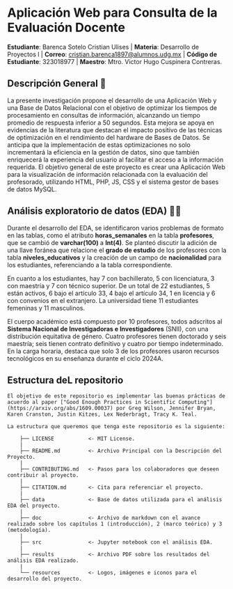 # Aplicación Web para Consulta de la Evaluación Docente

**Estudiante**: Barenca Sotelo Cristian Ulises | **Materia**: Desarrollo de Proyectos l | **Correo**: cristian.barenca1897@alumnos.udg.mx | **Código de Estudiante**: 323018977 | **Maestro**: Mtro. Victor Hugo Cuspinera Contreras.

## Descripción General 🚩

La presente investigación propone el desarrollo de una Aplicación Web y una Base de Datos Relacional con el objetivo de optimizar los tiempos de procesamiento en consultas de información, alcanzando un tiempo promedio de respuesta inferior a 50 segundos. Esta mejora se apoya en evidencias de la literatura que destacan el impacto positivo de las técnicas de optimización en el rendimiento del hardware de Bases de Datos. Se anticipa que la implementación de estas optimizaciones no solo incrementará la eficiencia en la gestión de datos, sino que también enriquecerá la experiencia del usuario al facilitar el acceso a la información requerida. El objetivo general de este proyecto es crear una Aplicación Web para la visualización de información relacionada con la evaluación del profesorado, utilizando HTML, PHP, JS, CSS y el sistema gestor de bases de datos MySQL.

## Análisis exploratorio de datos (EDA) 🥽🥼

Durante el desarrollo del EDA, se identificaron varios problemas de formato en las tablas, como el atributo **horas_semanales** en la tabla **profesores**, que se cambió de **varchar(100)** a **Int(4)**. Se planteó discutir la adición de una llave foránea que relacione el **grado de estudio** de los profesores con la tabla **niveles_educativos** y la creación de un campo de **nacionalidad** para los estudiantes, referenciando a la tabla correspondiente.

En cuanto a los estudiantes, hay 7 con bachillerato, 5 con licenciatura, 3 con maestría y 7 con técnico superior. De un total de 22 estudiantes, 5 están activos, 6 bajo el artículo 33, 4 bajo el artículo 34, 1 en licencia y 6 con convenios en el extranjero. La universidad tiene 11 estudiantes femeninas y 11 masculinos.

El cuerpo académico está compuesto por 10 profesores, todos adscritos al **Sistema Nacional de Investigadoras e Investigadores** (SNII), con una distribución equitativa de género. Cuatro profesores tienen doctorado y seis maestría; seis tienen contrato definitivo y cuatro por tiempo indeterminado. En la carga horaria, destaca que solo 3 de los profesores usaron recursos tecnológicos en su enseñanza durante el ciclo 2024A.

## Estructura deL repositorio

```
El objetivo de este repositorio es implementar las buenas prácticas de acuerdo al paper ["Good Enough Practices in Scientific Computing"](https://arxiv.org/abs/1609.00037) por Greg Wilson, Jennifer Bryan, Karen Cranston, Justin Kitzes, Lex Nederbragt, Tracy K. Teal.

La estructura que queremos que tenga este repositorio es la siguiente:

    ├── LICENSE           <- MIT License.  
    |  
    ├── README.md         <- Archivo Principal con la Descripción del Proyecto.  
    |  
    ├── CONTRIBUTING.md   <- Pasos para los colaboradores que deseen contribuir al proyecto.  
    |  
    ├── CITATION.md       <- Cita para referenciar el proyecto.  
    |  
    ├── data              <- Base de datos utilizada para el análisis EDA del proyecto.  
    |  
    ├── doc               <- Archivo de markdown con el avance realizado sobre los capítulos 1 (introducción), 2 (marco teórico) y 3 (metodología).
    | 
    ├── src               <- Jupyter notebook con el análisis EDA.  
    |  
    ├── results           <- Archivo PDF sobre los resultados del análisis EDA realizado.
    |  
    └── resources         <- Logos, imágenes e iconos para el desarrollo del proyecto. 
```

